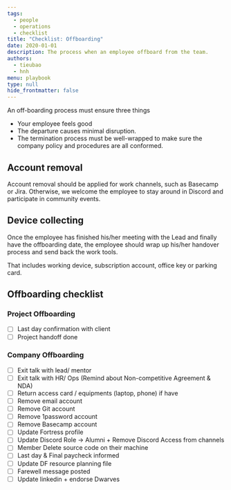 ```yaml
---
tags: 
  - people
  - operations
  - checklist
title: "Checklist: Offboarding"
date: 2020-01-01
description: The process when an employee offboard from the team.
authors: 
  - tieubao
  - hnh
menu: playbook
type: null
hide_frontmatter: false
---
```


An off-boarding process must ensure three things
- Your employee feels good
- The departure causes minimal disruption.
- The termination process must be well-wrapped to make sure the company policy and procedures are all conformed.

## Account removal
Account removal should be applied for work channels, such as Basecamp or Jira. Otherwise, we welcome the employee to stay around in Discord and participate in community events. 

## Device collecting
Once the employee has finished his/her meeting with the Lead and finally have the offboarding date, the employee should wrap up his/her handover process and send back the work tools. 

That includes working device, subscription account, office key or parking card.

## Offboarding checklist
### Project Offboarding

- [ ]  Last day confirmation with client
- [ ]  Project handoff done

### Company Offboarding
- [ ]  Exit talk with lead/ mentor
- [ ]  Exit talk with HR/ Ops (Remind about Non-competitive Agreement & NDA)
- [ ]  Return access card / equipments (laptop, phone) if have
- [ ]  Remove email account
- [ ]  Remove Git account
- [ ]  Remove 1password account
- [ ]  Remove Basecamp account
- [ ]  Update Fortress profile
- [ ]  Update Discord Role → Alumni + Remove Discord Access from channels
- [ ]  Member Delete source code on their machine
- [ ]  Last day & Final paycheck informed
- [ ]  Update DF resource planning file
- [ ]  Farewell message posted
- [ ]  Update linkedin + endorse Dwarves